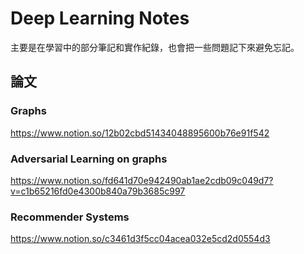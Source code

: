 # Deep Learning Notes
主要是在學習中的部分筆記和實作紀錄，也會把一些問題記下來避免忘記。



## 論文

### Graphs

https://www.notion.so/12b02cbd51434048895600b76e91f542 

### Adversarial Learning on graphs

https://www.notion.so/fd641d70e942490ab1ae2cdb09c049d7?v=c1b65216fd0e4300b840a79b3685c997

### Recommender Systems

https://www.notion.so/c3461d3f5cc04acea032e5cd2d0554d3



